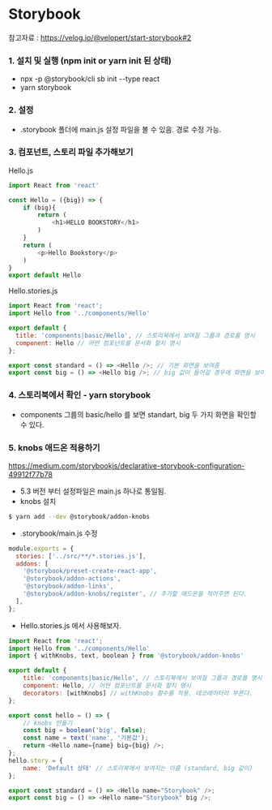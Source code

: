 # Storybook

참고자료 : https://velog.io/@velopert/start-storybook#2


### 1. 설치 및 실행 (npm init or yarn init 된 상태)
- npx -p @storybook/cli sb init --type react
- yarn storybook


### 2. 설정
- .storybook 폴더에 main.js 설정 파일을 볼 수 있음. 경로 수정 가능.


### 3. 컴포넌트, 스토리 파일 추가해보기

Hello.js
```Javascript
import React from 'react'

const Hello = ({big}) => {
    if (big){
        return (
            <h1>HELLO BOOKSTORY</h1>
        )
    }
    return (
        <p>Hello Bookstory</p>
    )
}
export default Hello
```

Hello.stories.js
```javascript
import React from 'react';
import Hello from '../components/Hello'

export default {
  title: 'components|basic/Hello', // 스토리북에서 보여질 그룹과 경로를 명시
  component: Hello // 어떤 컴포넌트를 문서화 할지 명시
};

export const standard = () => <Hello />; // 기본 화면을 보여줌
export const big = () => <Hello big />; // big 값이 들어갈 경우에 화면을 보여줌
```

### 4. 스토리북에서 확인 - yarn storybook
- components 그룹의 basic/hello 를 보면 standart, big 두 가지 화면을 확인할 수 있다.


### 5. knobs 애드온 적용하기
https://medium.com/storybookjs/declarative-storybook-configuration-49912f77b78

- 5.3 버전 부터 설정파일은 main.js 하나로 통일됨.
- knobs 설치
```sh
$ yarn add --dev @storybook/addon-knobs
```
- .storybook/main.js 수정
```javascript
module.exports = {
  stories: ['../src/**/*.stories.js'],
  addons: [
    '@storybook/preset-create-react-app',
    '@storybook/addon-actions',
    '@storybook/addon-links',
    '@storybook/addon-knobs/register', // 추가할 애드온을 적어주면 된다.
  ],
};
```
- Hello.stories.js 에서 사용해보자.
```javascript
import React from 'react';
import Hello from '../components/Hello'
import { withKnobs, text, boolean } from '@storybook/addon-knobs'

export default {
    title: 'components|basic/Hello', // 스토리북에서 보여질 그룹과 경로를 명시
    component: Hello, // 어떤 컴포넌트를 문서화 할지 명시
    decorators: [withKnobs] // withKnobs 함수를 적용. 데코레이터라 부른다.
};

export const hello = () => {
    // knobs 만들기
    const big = boolean('big', false);
    const name = text('name', '기본값');
    return <Hello name={name} big={big} />;
};
hello.story = {
    name: 'Default 상태' // 스토리북에서 보여지는 이름 (standard, big 같이)
};

export const standard = () => <Hello name="Storybook" />;
export const big = () => <Hello name="Storybook" big />;
```
